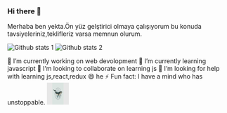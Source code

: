 ### Hi there 👋
Merhaba ben yekta.Ön yüz gelştirici olmaya çalışıyorum bu konuda tavsiyeleriniz,teklifleriz varsa memnun olurum.

![Github stats 1](https://github-readme-stats.vercel.app/api?username=yektaonuren&show_icons=true&theme=gradient) 
![Github stats 2](https://github-readme-stats.vercel.app/api?username=yektaonuren&show_icons=true&theme=radical)



🔭 I’m currently working on web devolopment
🌱 I’m currently learning javascript
👯 I’m looking to collaborate on learning js 
🤔 I’m looking for help with learning js,react,redux
😄 he
⚡ Fun fact: I have a mind who has unstoppable.
<img src="https://github.com/yektaonuren/yektaonuren/blob/main/52whale.jpg" width="50" height="50">
